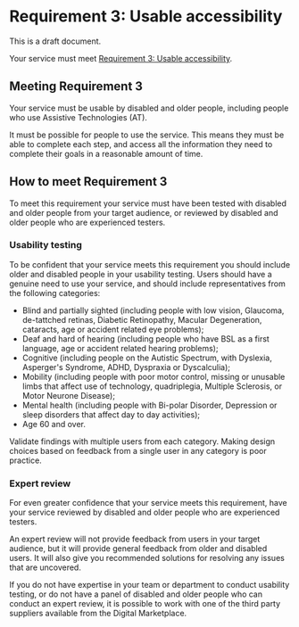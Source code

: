 # Requirement 3: Usable accessibility

This is a draft document.

Your service must meet [Requirement 3: Usable accessibility](requirements.md).

## Meeting Requirement 3

Your service must be usable by disabled and older people, including people who use Assistive Technologies (AT).

It must be possible for people to use the service. This means they must be able to complete each step, and access all the information they need to complete their goals in a reasonable amount of time.

## How to meet Requirement 3

To meet this requirement your service must have been tested with disabled and older people from your target audience, or reviewed by disabled and older people who are experienced testers.

### Usability testing

To be confident that your service meets this requirement you should include older and disabled people in your usability testing. Users should have a genuine need to use your service, and should include representatives from the following categories:

* Blind and partially sighted (including people with low vision, Glaucoma, de-tattched retinas, Diabetic Retinopathy, Macular Degeneration, cataracts, age or accident related eye problems);
* Deaf and hard of hearing (including people who have BSL as a first language, age or accident related hearing problems);
* Cognitive (including people on the Autistic Spectrum, with Dyslexia, Asperger's Syndrome, ADHD, Dyspraxia or Dyscalculia);
* Mobility (including people with poor motor control, missing or unusable limbs that affect use of technology, quadriplegia, Multiple Sclerosis, or Motor Neurone Disease);
* Mental health (including people with Bi-polar Disorder, Depression or sleep disorders that affect day to day activities);
* Age 60 and over.

Validate findings with multiple users from each category. Making design choices based on feedback from a single user in any category is poor practice.

### Expert review

For even greater confidence that your service meets this requirement, have your service reviewed by disabled and older people who are experienced testers. 

An expert review will not provide feedback from users in your target audience, but it will provide general feedback from older and disabled users. It will also give you recommended solutions for resolving any issues that are uncovered.

If you do not have expertise in your team or department to conduct usability testing, or do not have a panel of disabled and older people who can conduct an expert review, it is possible to work with one of the third party suppliers available from the Digital Marketplace.
